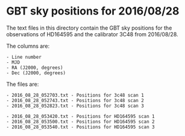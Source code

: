 # GBT sky positions for 2016/08/28

The text files in this directory contain the GBT sky positions for the
observations of HD164595 and the calibrator 3C48 from 2016/08/28.

The columns are:

    - Line number
    - MJD
    - RA (J2000, degrees)
    - Dec (J2000, degrees)

The files are:

    - 2016_08_28_052703.txt - Positions for 3c48 scan 1
    - 2016_08_28_052743.txt - Positions for 3c48 scan 2
    - 2016_08_28_052823.txt - Positions for 3c48 scan 3

    - 2016_08_28_053420.txt - Positions for HD164595 scan 1
    - 2016_08_28_053500.txt - Positions for HD164595 scan 2
    - 2016_08_28_053540.txt - Positions for HD164595 scan 3
